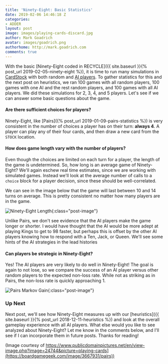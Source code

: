 ```yaml
---
title: 'Ninety-Eight: Basic Statistics'
date: 2019-02-06 14:46:18 Z
categories:
- ADDER
layout: post
image: images/playing-cards-discard.jpg
author: Mark Goadrich
avatar: images/goadrich.png
authorhome: http://mark.goadrich.com
comments: true
---
```


With the basic [Ninety-Eight coded in RECYCLE]({{ site.baseurl }}{% post_url 2019-02-05-ninety-eight %}), it is time to run many 
simulations in [CardStock](http://github.com/mgoadric/cardstock) with both random and 
[AI 
players](https://cardstock.readthedocs.io/en/latest/aiplayers/pipmc.html). 
To gather statistics for this and the next post on heuristics, we ran 100 games with all random players, 100 games with 
one AI and the rest random players, and 100 games with all AI players. We did these 
simulations for
2, 3, 4, and 5 players. Let's see if we can
answer some basic questions about the game.

#### Are there sufficient choices for players?

Ninety-Eight, like [Pairs]({% post_url 2019-01-09-pairs-statistics %}) is very consistent 
in the number of choices a player has on their turn: **always 4**.
A player can play any of their four cards, and then draw a new card from the `STOCK` location.

#### How does game length vary with the number of players?

Even though the choices are limited on each turn for a player, the length of the
game is undetermined. So, how long is an average game of Ninety-Eight? We'll again eschew real time estimates, since we are working with simulated games.
Instead we'll look at the average 
number of calls to a `choice` block for a player decision, since these should be well-correlated.

We can see in the image below that the game will last between
10 and 14 turns on average. This is pretty consistent no matter how many players are
in the game. 

![Ninety-Eight Length]({{site.url}}{{site.baseurl}}/images/ninetyeight/gamelength.png){:class="post-image"}
  
Unlike Pairs, we don't see evidence that the AI players make the game longer or shorter. 
I would have thought that the AI would be more adept at playing Kings to get to 98 faster, 
but perhaps this is offset by the other AI players knowing how to respond with a Ten, Jack,
or Queen. We'll see some hints of the AI strategies in the lead histories 

#### Can players be strategic in Ninety-Eight?  

Yes! The AI players are very likely to do well in Ninety-Eight! The goal is again to not lose,
so we compare the success of an AI player versus other random players to the expected non-loss
rate. While not as striking as in Pairs, the non-loss rate is quickly approaching 1.

![Pairs Markov Gain]({{site.url}}{{site.baseurl}}/images/ninetyeight/nonlossprob.png){:class="post-image"}

### Up Next

Next post, we'll see how Ninety-Eight measures up with our [heuristics]({{ site.baseurl }}{% post_url 2018-12-11-heuristics %})
and look at the overall gameplay experience with all AI players. What else would you like to 
see analyzed about Ninety-Eight? Let me know in the
comments below, and I'll see if I can incorporate them in future posts. Thanks for reading!

(Image courtesy of https://www.publicdomainpictures.net/en/view-image.php?image=24744&picture=playing-cards](https://boardgamegeek.com/image/3667931/pairs))